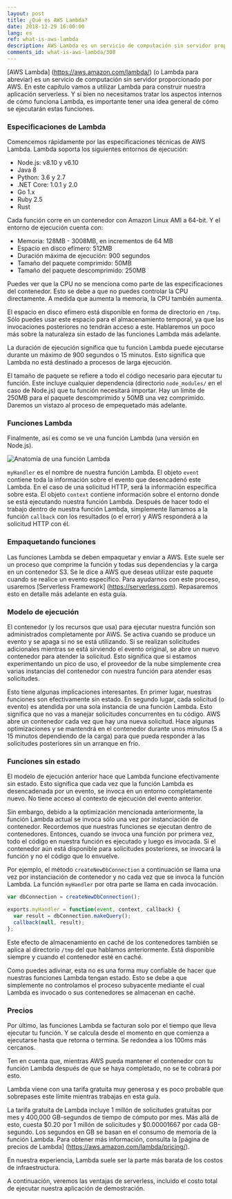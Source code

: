 ```yaml
---
layout: post
title: ¿Qué es AWS Lambda?
date: 2018-12-29 16:00:00
lang: es
ref: what-is-aws-lambda
description: AWS Lambda es un servicio de computación sin servidor proporcionado por Amazon Web Services. Ejecuta partes de código (llamadas funciones Lambda) en contenedores sin estado que se activan bajo demanda para responder a eventos (como solicitudes HTTP). Los contenedores se apagan cuando la función ha finalizado su ejecución. Los usuarios pagan solo por el tiempo que lleva ejecutar la función.
comments_id: what-is-aws-lambda/308
---
```


[AWS Lambda] (https://aws.amazon.com/lambda/) (o Lambda para abreviar) es un servicio de computación sin servidor proporcionado por AWS. En este capítulo vamos a utilizar Lambda para construir nuestra aplicación serverless. Y si bien no necesitamos tratar los aspectos internos de cómo funciona Lambda, es importante tener una idea general de cómo se ejecutarán estas funciones.

### Especificaciones de Lambda

Comencemos rápidamente por las especificaciones técnicas de AWS Lambda. Lambda soporta los siguientes entornos de ejecución:

- Node.js: v8.10 y v6.10
- Java 8
- Python: 3.6 y 2.7
- .NET Core: 1.0.1 y 2.0
- Go 1.x
- Ruby 2.5
- Rust

Cada función corre en un contenedor con Amazon Linux AMI a 64-bit. Y el entorno de ejecución cuenta con:

- Memoria: 128MB - 3008MB, en incrementos de 64 MB
- Espacio en disco efímero: 512MB
- Duración máxima de ejecución: 900 segundos
- Tamaño del paquete comprimido: 50MB
- Tamaño del paquete descomprimido: 250MB

Puedes ver que la CPU no se menciona como parte de las especificaciones del contenedor. Esto se debe a que no puedes controlar la CPU directamente. A medida que aumenta la memoria, la CPU también aumenta.

El espacio en disco efímero está disponible en forma de directorio en `/tmp`. Sólo puedes usar este espacio para el almacenamiento temporal, ya que las invocaciones posteriores no tendrán acceso a este. Hablaremos un poco más sobre la naturaleza sin estado de las funciones Lambda más adelante.

La duración de ejecución significa que tu función Lambda puede ejecutarse durante un máximo de 900 segundos o 15 minutos. Esto significa que Lambda no está destinado a procesos de larga ejecución.

El tamaño de paquete se refiere a todo el código necesario para ejecutar tu función. Este incluye cualquier dependencia (directorio `node_modules/` en el caso de Node.js) que tu función necesitará importar. Hay un límite de 250MB para el paquete descomprimido y 50MB una vez comprimido. Daremos un vistazo al proceso de empequetado más adelante.

### Funciones Lambda

Finalmente, así es como se ve una función Lambda (una versión en Node.js).

![Anatomía de una función Lambda](/assets/anatomy-of-a-lambda-function.png)

`myHandler` es el nombre de nuestra función Lambda. El objeto `event` contiene toda la información sobre el evento que desencadenó este Lambda. En el caso de una solicitud HTTP, será la información específica sobre esta. El objeto `context` contiene información sobre el entorno donde se está ejecutando nuestra función Lambda. Después de hacer todo el trabajo dentro de nuestra función Lambda, simplemente llamamos a la función `callback` con los resultados (o el error) y AWS responderá a la solicitud HTTP con él.

### Empaquetando funciones

Las funciones Lambda se deben empaquetar y enviar a AWS. Este suele ser un proceso que comprime la función y todas sus dependencias y la carga en un contenedor S3. Se le dice a AWS que deseas utilizar este paquete cuando se realice un evento específico. Para ayudarnos con este proceso, usaremos [Serverless Framework] (https://serverless.com). Repasaremos esto en detalle más adelante en esta guía.

### Modelo de ejecución

El contenedor (y los recursos que usa) para ejecutar nuestra función son administrados completamente por AWS. Se activa cuando se produce un evento y se apaga si no se está utilizando. Si se realizan solicitudes adicionales mientras se está sirviendo el evento original, se abre un nuevo contenedor para atender la solicitud. Esto significa que si estamos experimentando un pico de uso, el proveedor de la nube simplemente crea varias instancias del contenedor con nuestra función para atender esas solicitudes.

Esto tiene algunas implicaciones interesantes. En primer lugar, nuestras funciones son efectivamente sin estado. En segundo lugar, cada solicitud (o evento) es atendida por una sola instancia de una función Lambda. Esto significa que no vas a manejar solicitudes concurrentes en tu código. AWS abre un contenedor cada vez que hay una nueva solicitud. Hace algunas optimizaciones y se mantendrá en el contenedor durante unos minutos (5 a 15 minutos dependiendo de la carga) para que pueda responder a las solicitudes posteriores sin un arranque en frío.

### Funciones sin estado

El modelo de ejecución anterior hace que Lambda funcione efectivamente sin estado. Esto significa que cada vez que la función Lambda es desencadenada por un evento, se invoca en un entorno completamente nuevo. No tiene acceso al contexto de ejecución del evento anterior.

Sin embargo, debido a la optimización mencionada anteriormente, la función Lambda actual se invoca sólo una vez por instanciación de contenedor. Recordemos que nuestras funciones se ejecutan dentro de contenedores. Entonces, cuando se invoca una función por primera vez, todo el código en nuestra función es ejecutado y luego es invocada. Si el contenedor aún está disponible para solicitudes posteriores, se invocará la función y no el código que lo envuelve.

Por ejemplo, el método `createNewDbConnection` a continuación se llama una vez por instanciación de contenedor y no cada vez que se invoca la función Lambda. La función `myHandler` por otra parte se llama en cada invocación.

``` javascript
var dbConnection = createNewDbConnection();

exports.myHandler = function(event, context, callback) {
  var result = dbConnection.makeQuery();
  callback(null, result);
};
```

Este efecto de almacenamiento en caché de los contenedores también se aplica al directorio `/tmp` del que hablamos anteriormente. Está disponible siempre y cuando el contenedor esté en caché.

Como puedes adivinar, esta no es una forma muy confiable de hacer que nuestras funciones Lambda tengan estado. Esto se debe a que simplemente no controlamos el proceso subyacente mediante el cual Lambda es invocado o sus contenedores se almacenan en caché.

### Precios

Por último, las funciones Lambda se facturan solo por el tiempo que lleva ejecutar tu función. Y se calcula desde el momento en que comienza a ejecutarse hasta que retorna o termina. Se redondea a los 100ms más cercanos.

Ten en cuenta que, mientras AWS pueda mantener el contenedor con tu función Lambda después de que se haya completado, no se te cobrará por esto.

Lambda viene con una tarifa gratuita muy generosa y es poco probable que sobrepases este límite mientras trabajas en esta guía.

La tarifa gratuita de Lambda incluye 1 millón de solicitudes gratuitas por mes y 400,000 GB-segundos de tiempo de cómputo por mes. Más allá de esto, cuesta $0.20 por 1 millón de solicitudes y $0.00001667 por cada GB-segundo. Los segundos en GB se basan en el consumo de memoria de la función Lambda. Para obtener más información, consulta la [página de precios de Lambda] (https://aws.amazon.com/lambda/pricing/).

En nuestra experiencia, Lambda suele ser la parte más barata de los costos de infraestructura.

A continuación, veremos las ventajas de serverless, incluido el costo total de ejecutar nuestra aplicación de demostración.
